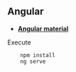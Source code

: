 ## Angular

- **[Angular material](https://material.angular.io/)**

Execute

        npm install
        ng serve